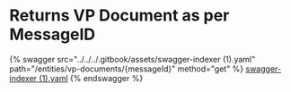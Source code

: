 # Returns VP Document as per MessageID

{% swagger src="../../../.gitbook/assets/swagger-indexer (1).yaml" path="/entities/vp-documents/{messageId}" method="get" %}
[swagger-indexer (1).yaml](<../../../.gitbook/assets/swagger-indexer (1).yaml>)
{% endswagger %}

